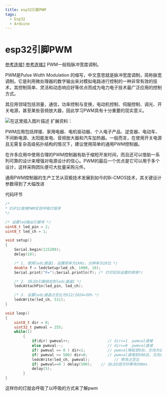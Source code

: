 ```yaml
---
title: esp32引脚PWM
tags: 
  - Esp32
  - Arduino
---
```


# esp32引脚PWM

[参考连接1](https://blog.csdn.net/qq_38113006/article/details/119940933)
[参考连接2](https://blog.csdn.net/Naiva/article/details/124174414)
PWM一般指脉冲宽度调制。

PWM是Pulse Width Modulation 的缩写，中文意思就是脉冲宽度调制，简称脉宽调制。它是利用微处理器的数字输出来对模拟电路进行控制的一种非常有效的技术，其控制简单、灵活和动态响应好等优点而成为电力电子技术最广泛应用的控制方式。

其应用领域包括测量，通信，功率控制与变换，电动机控制、伺服控制、调光、开关电源，甚至某些音频放大器，因此学习PWM具有十分重要的现实意义。

![在这里插入图片描述](https://cdn.jsdelivr.net/gh/YangSongL1n/img_bed/fe3f8b1ad88f4d6282a1e80c3b8e41b0.png)
		扩展资料：

PWM应用包括焊接、家用电器、电机驱动器、个人电子产品、逆变器、电动车、不间断电源、太阳能发电、音频放大器和汽车加热器。一般而言，在使用开关电源且无需复杂高级拓扑结构的情况下，建议使用简单的通用PWM控制器。

   在许多应用中使用合理的PWM控制器有助于缩短开发时间，而且还可以借助一系列可靠的设计来增强对电源设计的信心。PWM的最后一个优点是它可以用于多个设计，这样采购团队便可大批量采购元件。

通用PWM控制器的生产工艺从双极技术发展到如今的Bi-CMOS技术，其关键设计参数得到了大幅改进

代码环节

```cpp
/*
* ESP32使用PWM实现呼吸灯程序
*/

/* 设置led输出引脚号 */
uint8_t led_pin = 2;
uint8_t led_ch = 1;

void setup() 
{            
    Serial.begin(115200);
    delay(10); 

    /* 1. 使用ledc通道1，设置频率为1kHz，分辨率为10位 */
    double f = ledcSetup(led_ch, 1000, 10);  
    Serial.print("F=");Serial.println(f); /* 打印实际设置的频率*/

    /* 2. 将LED引脚绑定到ledc通道1 */
    ledcAttachPin(led_pin, led_ch);

    /* 3. 设置ledc通道占空比为512/1024=50% */
    ledcWrite(led_ch, 511);
}

void loop() 
{
    uint8_t dir = 0;
    uint32_t pwmval = 255;
    while(1)
        {
            if(dir) pwmval++;                 // dir==1  pwmval递增
            else pwmval--;                    // dir==0  pwmval递减
            if( pwmval == 0 ) dir=1;          // pwmval降低至0后，方向为递增
            if( pwmval >= 500) dir=0;         // pwmval递增到500后，方向改为递减
            ledcWrite(led_ch, pwmval);           // 修改占空比
            if( pwmval==0 ) delay(500);    // 在LED熄灭时等待300ms
            delay(5);
        }
}

```
这样你的灯就会呼吸了以呼吸的方式来了解pwm